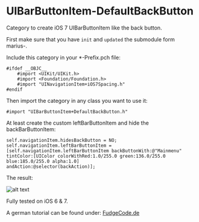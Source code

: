 UIBarButtonItem-DefaultBackButton
==================================

Category to create iOS 7 UIBarButtonItem like the back button.

First make sure that you have ``init`` and ``updated`` the submodule form marius-.

Include this category in your *-Prefix.pch file:

```objc
#ifdef __OBJC__
    #import <UIKit/UIKit.h>
    #import <Foundation/Foundation.h>
    #import "UINavigationItem+iOS7Spacing.h"
#endif
```

Then import the category in any class you want to use it:
```objc
#import "UIBarButtonItem+DefaultBackButton.h"
```

At least create the custom leftBarButtonItem and hide the backBarButtonItem:
```objc
self.navigationItem.hidesBackButton = NO;
self.navigationItem.leftBarButtonItem = [self.navigationItem.leftBarButtonItem backButtonWith:@"Mainmenu"
tintColor:[UIColor colorWithRed:1.0/255.0 green:136.0/255.0 blue:185.0/255.0 alpha:1.0]
andAction:@selector(backAction)];
```

The result:

![alt text](http://www.fudgecode.de/wp-content/uploads/2013/10/backBarItem-624x216.png "Back Button")

Fully tested on iOS 6 & 7.

A german tutorial can be found under: [FudgeCode.de]


[FudgeCode.de]: www.fudgecode.de/2013/10/ios-7-back-button-aus-uinavigationbar-nachbauen/